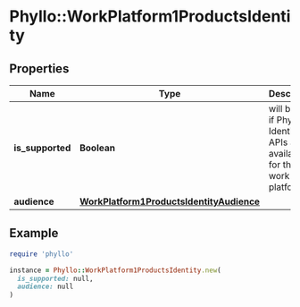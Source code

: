 # Phyllo::WorkPlatform1ProductsIdentity

## Properties

| Name | Type | Description | Notes |
| ---- | ---- | ----------- | ----- |
| **is_supported** | **Boolean** | will be **true** if Phyllo Identity APIs are available for the work platform. |  |
| **audience** | [**WorkPlatform1ProductsIdentityAudience**](WorkPlatform1ProductsIdentityAudience.md) |  |  |

## Example

```ruby
require 'phyllo'

instance = Phyllo::WorkPlatform1ProductsIdentity.new(
  is_supported: null,
  audience: null
)
```

